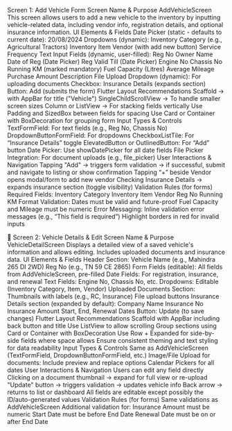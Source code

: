 Screen 1: Add Vehicle Form
Screen Name & Purpose
AddVehicleScreen
This screen allows users to add a new vehicle to the inventory by inputting vehicle-related data, including vendor info, registration details, and optional insurance information.
UI Elements & Fields
Date Picker (static - defaults to current date): 20/08/2024
Dropdowns (dynamic):
Inventory Category (e.g., Agricultural Tractors)
Inventory Item
Vendor (with add new button)
Service Frequency
Text Input Fields (dynamic, user-filled):
Reg No
Owner Name
Date of Reg (Date Picker)
Reg Valid Till (Date Picker)
Engine No
Chassis No
Running KM (marked mandatory)
Fuel Capacity (Litres)
Average Mileage
Purchase Amount
Description
File Upload Dropdown (dynamic): For uploading documents
Checkbox: Insurance Details (expands section)
Button: Add (submits the form)
Flutter Layout Recommendations
Scaffold → with AppBar for title ("Vehicle")
SingleChildScrollView → To handle smaller screen sizes
Column or ListView → For stacking fields vertically
Use Padding and SizedBox between fields for spacing
Use Card or Container with BoxDecoration for grouping form
Input Types & Controls
TextFormField: For text fields (e.g., Reg No, Chassis No)
DropdownButtonFormField: For dropdowns
CheckboxListTile: For “Insurance Details” toggle
ElevatedButton or OutlinedButton: For “Add” button
Date Picker: Use showDatePicker for all date fields
File Picker Integration: For document uploads (e.g., file_picker)
User Interactions & Navigation
Tapping "Add" → triggers form validation → if successful, submit and navigate to listing or show confirmation
Tapping “+” beside Vendor opens modal/form to add new vendor
Checking Insurance Details → expands insurance section (toggle visibility)
Validation Rules (for forms)
Required Fields:
Inventory Category
Inventory Item
Vendor
Reg No
Running KM
Format Validation:
Dates must be valid and future-proof
Fuel Capacity and Mileage must be numeric
Error Messaging:
Inline validation error messages (e.g., “This field is required”)
Highlight borders in red for invalid inputs


🔹 Screen 2: Vehicle Details & Edit
Screen Name & Purpose
VehicleDetailScreen
Displays a detailed view of a saved vehicle's information and allows editing. Includes uploaded documents and insurance data.
UI Elements & Fields
Header Section:
Vehicle Name (e.g., Mahindra 265 DI 2WD)
Reg No (e.g., TN 59 CE 2865)
Form Fields (editable):
All fields from AddVehicleScreen, pre-filled
Date Fields: For registration, insurance, and renewal
Text Fields: Engine No, Chassis No, etc.
Dropdowns: Editable (Inventory Category, Item, Vendor)
Uploaded Documents Section:
Thumbnails with labels (e.g., RC, Insurance)
File upload buttons
Insurance Details section (expanded by default):
Company Name
Insurance No
Insurance Amount
Start, End, Renewal Dates
Button: Update (to save changes)
Flutter Layout Recommendations
Scaffold with AppBar including back button and title
Use ListView to allow scrolling
Group sections using Card or Container with BoxDecoration
Use Row + Expanded for side-by-side fields where space allows
Ensure consistent theming and text styling for data readability
Input Types & Controls
Same as AddVehicleScreen (TextFormField, DropdownButtonFormField, etc.)
Image/File Upload for documents: Include preview and replace options
Calendar Pickers for all dates
User Interactions & Navigation
Users can edit any field directly
Clicking on a document thumbnail → expand for full view or re-upload
"Update" button → triggers validation → updates vehicle info
Back arrow → returns to list or dashboard
All fields are editable except possibly the ID/auto-generated values
Validation Rules (for forms)
Same validations as AddVehicleScreen
Additional validation for:
Insurance Amount must be numeric
Start Date must be before End Date
Renewal Date must be on or after End Date


